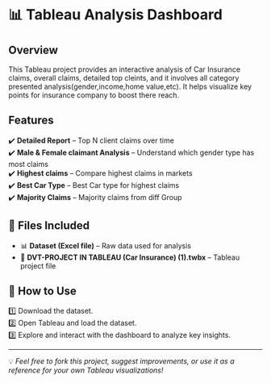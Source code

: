 # 📊 Tableau Analysis Dashboard 

## Overview  
This Tableau project provides an interactive analysis of Car Insurance claims, overall claims, detailed top cleints, and it involves all category presented analysis(gender,income,home value,etc). It helps visualize key points for insurance company to boost there reach.  

## Features  
✔️ **Detailed Report** – Top N client claims over time  
✔️ **Male & Female claimant Analysis** – Understand which gender type has most claims  
✔️ **Highest claims** – Compare highest claims in markets  
✔️ **Best Car Type** – Best Car type for highest claims  
✔️ **Majority Claims** – Majority claims from diff Group  

## 📂 Files Included    
- 📊 **Dataset (Excel file)** – Raw data used for analysis
- 📂 **DVT-PROJECT IN TABLEAU (Car Insurance) (1).twbx** – Tableau project file 

## 🚀 How to Use  
1️⃣    Download the dataset.  
2️⃣    Open Tableau and load the dataset.  
 3️⃣    Explore and interact with the dashboard to analyze key insights.  

---

💡 *Feel free to fork this project, suggest improvements, or use it as a reference for your own Tableau visualizations!*  
